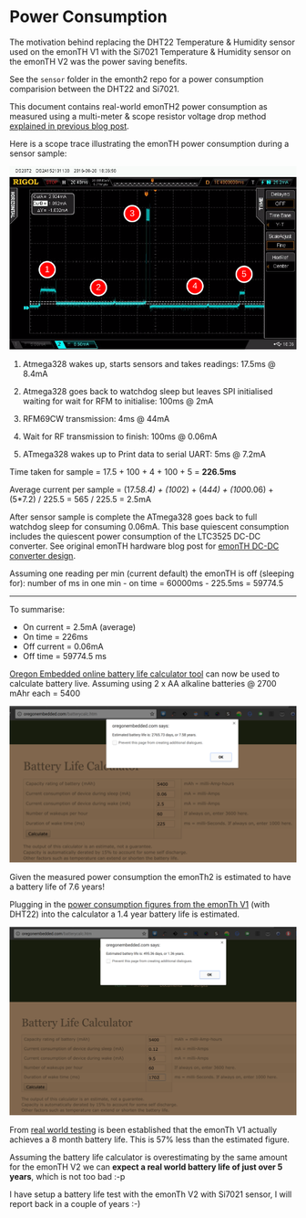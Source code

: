 # Power Consumption

The motivation behind replacing the DHT22 Temperature & Humidity sensor used on the emonTH V1 with the Si7021 Temperature & Humidity sensor on the emonTH V2 was the power saving benefits.

See the `sensor` folder in the emonth2 repo for a power consumption comparision between the DHT22 and Si7021.

This document contains real-world emonTH2 power consumption as measured using a multi-meter & scope resistor voltage drop method [explained in previous blog post](http://blog.openenergymonitor.org/2013/07/new-oscilloscope/).

Here is a scope trace illustrating the emonTH power consumption during a sensor sample:

![emonth2 power consumption](emonth2_power.png)

1. Atmega328 wakes up, starts sensors and takes readings: 17.5ms @ 8.4mA

2. Atmega328 goes back to watchdog sleep but leaves SPI initialised waiting for wait for RFM to initialise: 100ms @ 2mA

3. RFM69CW transmission: 4ms @ 44mA

4. Wait for RF transmission to finish: 100ms @ 0.06mA

5. ATmega328 wakes up to Print data to serial UART: 5ms @ 7.2mA

Time taken for sample = 17.5 + 100 + 4 + 100 + 5 = **226.5ms**

Average current per sample = (17.5*8.4) + (100*2) + (4*44) + (100*0.06) + (5*7.2) / 225.5 =  565 / 225.5 = 2.5mA

After sensor sample is complete the ATmega328 goes back to full watchdog sleep for consuming 0.06mA. This base quiescent consumption includes the quiescent power consumption of the LTC3525 DC-DC converter. See original emonTH hardware blog post for [emonTH DC-DC converter design](https://blog.openenergymonitor.org/2013/10/emonth-update-hardware/).

Assuming one reading per min (current default) the emonTH is off (sleeping for): number of ms in one min - on time = 60000ms - 225.5ms = 59774.5

***

To summarise:

- On current  = 2.5mA (average)
- On time     = 226ms
- Off current = 0.06mA
- Off time    = 59774.5 ms

[Oregon Embedded online battery life calculator tool](http://oregonembedded.com/batterycalc.htm) can now be used to calculate battery live. Assuming using 2 x AA alkaline batteries @ 2700 mAhr each = 5400

![emonth V2 estimated battery life](emonth2_batterylife_estimate.png)

Given the measured power consumption the emonTh2 is estimated to have a battery life of 7.6 years!

Plugging in the [power consumption figures from the emonTh V1](http://blog.openenergymonitor.org/2013/10/emonth-update-software-power/) (with DHT22) into the calculator a 1.4 year battery life is estimated. 

![emonth V1 estimated battery life](emonth_V1_estimated_batterylife.png)

From [real world testing](http://blog.openenergymonitor.org/2015/02/real-world-emonth-battery-life) is been established that the emonTh V1 actually achieves a 8 month battery life. This is 57% less than the estimated figure.

Assuming the battery life calculator is overestimating by the same amount for the emonTH V2 we can **expect a real world battery life of just over 5 years**, which is not too bad :-p 


I have setup a battery life test with the emonTh V2 with Si7021 sensor, I will report back in a couple of years :-)
